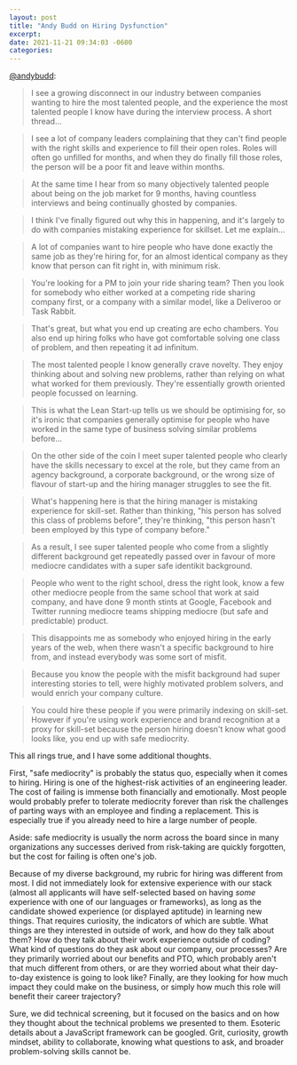 ```yaml
---
layout: post
title: "Andy Budd on Hiring Dysfunction"
excerpt: 
date: 2021-11-21 09:34:03 -0600
categories: 
---
```


[@andybudd](https://twitter.com/andybudd/status/1460617776247287816):

> I see a growing disconnect in our industry between companies wanting to hire the most talented people, and the experience the most talented people I know have during the interview process. A short thread...
 
> I see a lot of company leaders complaining that they can't find people with the right skills and experience to fill their open roles. Roles will often go unfilled for months, and when they do finally fill those roles, the person will be a poor fit and leave within months.
 
> At the same time I hear from so many objectively talented people about being on the job market for 9 months, having countless interviews and being continually ghosted by companies.
 
> I think I've finally figured out why this in happening, and it's largely to do with companies mistaking experience for skillset. Let me explain...
 
> A lot of companies want to hire people who have done exactly the same job as they're hiring for, for an almost identical company as they know that person can fit right in, with minimum risk.
 
> You're looking for a PM to join your ride sharing team? Then you look for somebody who either worked at a competing ride sharing company first, or a company with a similar model, like a Deliveroo or Task Rabbit.
 
> That's great, but what you end up creating are echo chambers. You also end up hiring folks who have got comfortable solving one class of problem, and then repeating it ad infinitum.
 
> The most talented people I know generally crave novelty. They enjoy thinking about and solving new problems, rather than relying on what what worked for them previously. They're essentially growth oriented people focussed on learning.
 
> This is what the Lean Start-up tells us we should be optimising for, so it's ironic that companies generally optimise for people who have worked in the same type of business solving similar problems before...
 
> On the other side of the coin I meet super talented people who clearly have the skills necessary to excel at the role, but they came from an agency background, a corporate background, or the wrong size of flavour of start-up and the hiring manager struggles to see the fit.
 
> What's happening here is that the hiring manager is mistaking experience for skill-set. Rather than thinking, "his person has solved this class of problems before", they're thinking, "this person hasn't been employed by this type of company before."
 
> As a result, I see super talented people who come from a slightly different background get repeatedly passed over in favour of more mediocre candidates with a super safe identikit background.

> People who went to the right school, dress the right look, know a few other mediocre people from the same school that work at said company, and have done 9 month stints at Google, Facebook and Twitter running mediocre teams shipping mediocre (but safe and predictable) product.

> This disappoints me as somebody who enjoyed hiring in the early years of the web, when there wasn't a specific background to hire from, and instead everybody was some sort of misfit.

> Because you know the people with the misfit background had super interesting stories to tell, were highly motivated problem solvers, and would enrich your company culture.

> You could hire these people if you were primarily indexing on skill-set. However if you're using work experience and brand recognition at a proxy for skill-set because the person hiring doesn't know what good looks like, you end up with safe mediocrity.

This all rings true, and I have some additional thoughts.

First, "safe mediocrity" is probably the status quo, especially when it comes to hiring. Hiring is one of the highest-risk activities of an engineering leader. The cost of failing is immense both financially and emotionally. Most people would probably prefer to tolerate mediocrity forever than risk the challenges of parting ways with an employee and finding a replacement. This is especially true if you already need to hire a large number of people.

Aside: safe mediocrity is usually the norm across the board since in many organizations any successes derived from risk-taking are quickly forgotten, but the cost for failing is often one's job.

Because of my diverse background, my rubric for hiring was different from most. I did not immediately look for extensive experience with our stack (almost all applicants will have self-selected based on having _some_ experience with one of our languages or frameworks), as long as the candidate showed experience (or displayed aptitude) in learning new things. That requires curiosity, the indicators of which are subtle. What things are they interested in outside of work, and how do they talk about them? How do they talk about their work experience outside of coding? What kind of questions do they ask about our company, our processes? Are they primarily worried about our benefits and PTO, which probably aren't that much different from others, or are they worried about what their day-to-day existence is going to look like? Finally, are they looking for how much impact they could make on the business, or simply how much this role will benefit their career trajectory? 

Sure, we did technical screening, but it focused on the basics and on how they thought about the technical problems we presented to them. Esoteric details about a JavaScript framework can be googled. Grit, curiosity, growth mindset, ability to collaborate, knowing what questions to ask, and broader problem-solving skills cannot be.
